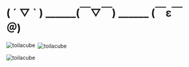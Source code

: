 # ( ´ ▽ ` ) ______(￣▽￣) ______ (￣ε￣＠) 


<p><img align="left" src="https://github-readme-stats.vercel.app/api/top-langs?username=toilacube&show_icons=true&locale=en&layout=compact" alt="toilacube" /></p>

<p>&nbsp;<img align="center" src="https://github-readme-stats.vercel.app/api?username=toilacube&show_icons=true&locale=en" alt="toilacube" /></p>

<p><img align="center" src="https://github-readme-streak-stats.herokuapp.com/?user=toilacube&" alt="toilacube" /></p>



